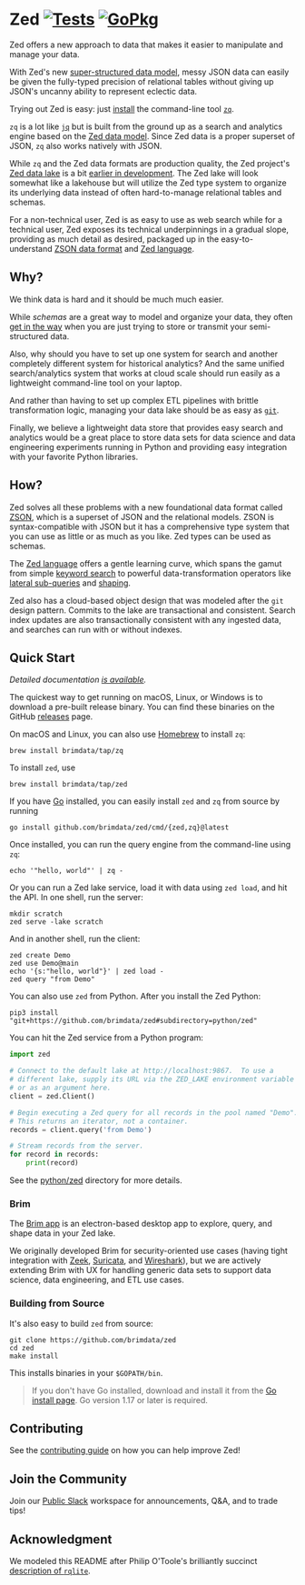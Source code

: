 # Zed [![Tests][tests-img]][tests] [![GoPkg][gopkg-img]][gopkg]

Zed offers a new approach to data that makes it easier to manipulate and manage
your data.

With Zed's new [super-structured data model](docs/formats/README.md#2-zed-a-super-structured-pattern),
messy JSON data can easily be given the fully-typed precision of relational tables
without giving up JSON's uncanny ability to represent eclectic data.

Trying out Zed is easy: just [install](#quick-start) the command-line tool
[`zq`](docs/zq/README.md).

`zq` is a lot like [`jq`](https://stedolan.github.io/jq/)
but is built from the ground up as a search and analytics engine based
on the [Zed data model](docs/formats/zed.md).  Since Zed data is a
proper superset of JSON, `zq` also works natively with JSON.

While `zq` and the Zed data formats are production quality, the Zed project's
[Zed data lake](docs/zed/README.md) is a bit [earlier in development](docs/zed/README.md#status).
The Zed lake will look somewhat like a lakehouse but will utilize the
Zed type system to organize its underlying data instead of often hard-to-manage
relational tables and schemas.

For a non-technical user, Zed is as easy to use as web search
while for a technical user, Zed exposes its technical underpinnings
in a gradual slope, providing as much detail as desired,
packaged up in the easy-to-understand
[ZSON data format](docs/formats/zson.md) and
[Zed language](docs/zq/language.md).

## Why?

We think data is hard and it should be much much easier.

While _schemas_ are a great way to model and organize your data, they often
[get in the way](https://github.com/brimdata/sharkfest-21#schemas-a-double-edged-sword)
when you are just trying to store or transmit your semi-structured data.

Also, why should you have to set up one system
for search and another completely different system for historical analytics?
And the same unified search/analytics system that works at cloud scale should run easily as
a lightweight command-line tool on your laptop.

And rather than having to set up complex ETL pipelines with brittle
transformation logic, managing your data lake should be as easy as
[`git`](https://git-scm.com/).

Finally, we believe a lightweight data store that provides easy search and analytics
would be a great place to store data sets for data science and
data engineering experiments running in Python and providing easy
integration with your favorite Python libraries.

## How?

Zed solves all these problems with a new foundational data format called
[ZSON](docs/formats/zson.md),
which is a superset of JSON and the relational models.
ZSON is syntax-compatible with JSON
but it has a comprehensive type system that you can use as little or as much as you like.
Zed types can be used as schemas.

The [Zed language](docs/zq/language.md) offers a gentle learning curve,
which spans the gamut from simple [keyword search](docs/zq/language.md#7-search-expressions)
to powerful data-transformation operators like [lateral sub-queries](docs/zq/language.md#8-lateral-subqueries)
and [shaping](docs/zq/language.md#9-shaping).

Zed also has a cloud-based object design that was modeled after
the `git` design pattern.  Commits to the lake are transactional
and consistent.  Search index updates are also transactionally
consistent with any ingested data, and searches can run with or
without indexes.

## Quick Start

_Detailed documentation [is available](docs/README.md#zed-documentation)._

The quickest way to get running on macOS, Linux, or Windows
is to download a pre-built release binary.
You can find these binaries on the GitHub
[releases](https://github.com/brimdata/zed/releases) page.

On macOS and Linux, you can also use [Homebrew](https://brew.sh/) to install `zq`:
```
brew install brimdata/tap/zq
```
To install `zed`, use
```
brew install brimdata/tap/zed
```
If you have [Go](https://go.dev/) installed, you can easily install `zed` and
`zq` from source by running
```
go install github.com/brimdata/zed/cmd/{zed,zq}@latest
```
Once installed, you can run the query engine from the command-line using `zq`:
```
echo '"hello, world"' | zq -
```
Or you can run a Zed lake service, load it with data using `zed load`, and hit the API.
In one shell, run the server:
```
mkdir scratch
zed serve -lake scratch
```
And in another shell, run the client:
```
zed create Demo
zed use Demo@main
echo '{s:"hello, world"}' | zed load -
zed query "from Demo"
```
You can also use `zed` from Python.  After you install the Zed Python:
```
pip3 install "git+https://github.com/brimdata/zed#subdirectory=python/zed"
```
You can hit the Zed service from a Python program:
```python
import zed

# Connect to the default lake at http://localhost:9867.  To use a
# different lake, supply its URL via the ZED_LAKE environment variable
# or as an argument here.
client = zed.Client()

# Begin executing a Zed query for all records in the pool named "Demo".
# This returns an iterator, not a container.
records = client.query('from Demo')

# Stream records from the server.
for record in records:
    print(record)
```
See the [python/zed](python/zed) directory for more details.

### Brim

The [Brim app](https://github.com/brimdata/brim) is an electron-based
desktop app to explore, query, and shape data in your Zed lake.

We originally developed Brim for security-oriented use cases
(having tight integration with [Zeek](https://zeek.org/),
[Suricata](https://suricata.io/), and
[Wireshark](https://www.wireshark.org/)),
but we are actively extending Brim with UX for handling generic
data sets to support data science, data engineering, and ETL use cases.

### Building from Source

It's also easy to build `zed` from source:
```
git clone https://github.com/brimdata/zed
cd zed
make install
```
This installs binaries in your `$GOPATH/bin`.

> If you don't have Go installed, download and install it from the
> [Go install page](https://golang.org/doc/install). Go version 1.17 or later is
> required.

## Contributing

See the [contributing guide](CONTRIBUTING.md) on how you can help improve Zed!

## Join the Community

Join our [Public Slack](https://www.brimdata.io/join-slack/) workspace for announcements, Q&A, and to trade tips!

## Acknowledgment

We modeled this README after
Philip O'Toole's brilliantly succinct
[description of `rqlite`](https://github.com/rqlite/rqlite).

[tests-img]: https://github.com/brimdata/zed/workflows/Tests/badge.svg
[tests]: https://github.com/brimdata/zed/actions?query=workflow%3ATests
[gopkg-img]: https://pkg.go.dev/badge/github.com/brimdata/zed
[gopkg]: https://pkg.go.dev/github.com/brimdata/zed

